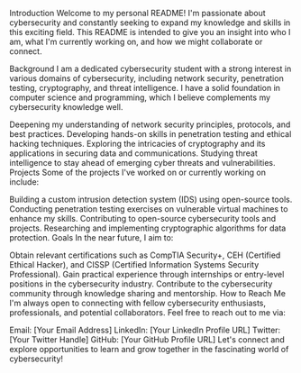 Introduction
Welcome to my personal README! I'm passionate about cybersecurity and constantly seeking to expand my knowledge and skills in this exciting field. This README is intended to give you an insight into who I am, what I'm currently working on, and how we might collaborate or connect.

Background
I am a dedicated cybersecurity student with a strong interest in various domains of cybersecurity, including network security, penetration testing, cryptography, and threat intelligence. I have a solid foundation in computer science and programming, which I believe complements my cybersecurity knowledge well.

Deepening my understanding of network security principles, protocols, and best practices.
Developing hands-on skills in penetration testing and ethical hacking techniques.
Exploring the intricacies of cryptography and its applications in securing data and communications.
Studying threat intelligence to stay ahead of emerging cyber threats and vulnerabilities.
Projects
Some of the projects I've worked on or currently working on include:

Building a custom intrusion detection system (IDS) using open-source tools.
Conducting penetration testing exercises on vulnerable virtual machines to enhance my skills.
Contributing to open-source cybersecurity tools and projects.
Researching and implementing cryptographic algorithms for data protection.
Goals
In the near future, I aim to:

Obtain relevant certifications such as CompTIA Security+, CEH (Certified Ethical Hacker), and CISSP (Certified Information Systems Security Professional).
Gain practical experience through internships or entry-level positions in the cybersecurity industry.
Contribute to the cybersecurity community through knowledge sharing and mentorship.
How to Reach Me
I'm always open to connecting with fellow cybersecurity enthusiasts, professionals, and potential collaborators. Feel free to reach out to me via:

Email: [Your Email Address]
LinkedIn: [Your LinkedIn Profile URL]
Twitter: [Your Twitter Handle]
GitHub: [Your GitHub Profile URL]
Let's connect and explore opportunities to learn and grow together in the fascinating world of cybersecurity!
